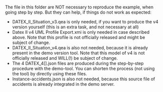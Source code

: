 The file in this folder are NOT necessary to reproduce the example, when going step by step.
But they can help, if things do not work as expected:
* DATEX_II_Situation_v3.qea is only needed, if you want to produce the v4 version yourself (this is an extra task, and not necessary at all)
* Datex II v4 UML Profile Export.xmi is only needed in case described above. Note that this profile is not officially released and might be subject of change.
* DATEX_II_Situation_v4.qea is also not needed, because it is already present in the demo version tool. Note that this model of v4 is not officially released and WILL(!) be subject of change.
* The 4 DATEX_4[].json files are produced during the step-by-step procedure with the demo-tool. You can shorten the process (not using the tool) by directly using these files.
* Instance-accidents.json is also not needed, because this source file of accidents is already integrated in the demo server.
